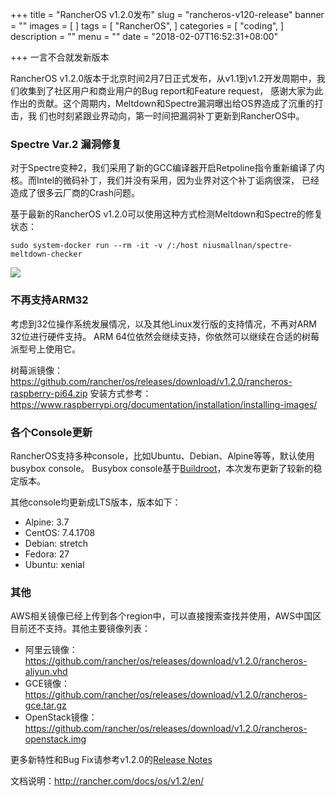 +++
title = "RancherOS v1.2.0发布"
slug = "rancheros-v120-release"
banner = ""
images = [
]
tags = [
    "RancherOS",
]
categories = [
    "coding",
]
description = ""
menu = ""
date = "2018-02-07T16:52:31+08:00"

+++
一言不合就发新版本
<!--more-->

RancherOS v1.2.0版本于北京时间2月7日正式发布，从v1.1到v1.2开发周期中，我们收集到了社区用户和商业用户的Bug report和Feature request，
感谢大家为此作出的贡献。这个周期内，Meltdown和Spectre漏洞曝出给OS界造成了沉重的打击，我
们也时刻紧跟业界动向，第一时间把漏洞补丁更新到RancherOS中。

### Spectre Var.2 漏洞修复  
对于Spectre变种2，我们采用了新的GCC编译器开启Retpoline指令重新编译了内核。而Intel的微码补丁，我们并没有采用，因为业界对这个补丁诟病很深，
已经造成了很多云厂商的Crash问题。

基于最新的RancherOS v1.2.0可以使用这种方式检测Meltdown和Spectre的修复状态：

```
sudo system-docker run --rm -it -v /:/host niusmallnan/spectre-meltdown-checker
```

![](https://ws4.sinaimg.cn/large/006tKfTcgy1fo80fauf1fj319s0v8gqy.jpg)

### 不再支持ARM32  
考虑到32位操作系统发展情况，以及其他Linux发行版的支持情况，不再对ARM 32位进行硬件支持。
ARM 64位依然会继续支持，你依然可以继续在合适的树莓派型号上使用它。

树莓派镜像：https://github.com/rancher/os/releases/download/v1.2.0/rancheros-raspberry-pi64.zip
安装方式参考：https://www.raspberrypi.org/documentation/installation/installing-images/

### 各个Console更新  
RancherOS支持多种console，比如Ubuntu、Debian、Alpine等等，默认使用busybox console。
Busybox console基于[Buildroot](https://github.com/buildroot/buildroot)，本次发布更新了较新的稳定版本。

其他console均更新成LTS版本，版本如下：

- Alpine: 3.7
- CentOS: 7.4.1708
- Debian: stretch
- Fedora: 27
- Ubuntu: xenial

### 其他  
AWS相关镜像已经上传到各个region中，可以直接搜索查找并使用，AWS中国区目前还不支持。其他主要镜像列表：

- 阿里云镜像：https://github.com/rancher/os/releases/download/v1.2.0/rancheros-aliyun.vhd
- GCE镜像：https://github.com/rancher/os/releases/download/v1.2.0/rancheros-gce.tar.gz
- OpenStack镜像：https://github.com/rancher/os/releases/download/v1.2.0/rancheros-openstack.img

更多新特性和Bug Fix请参考v1.2.0的[Release Notes](https://github.com/rancher/os/releases/tag/v1.2.0)

文档说明：http://rancher.com/docs/os/v1.2/en/

